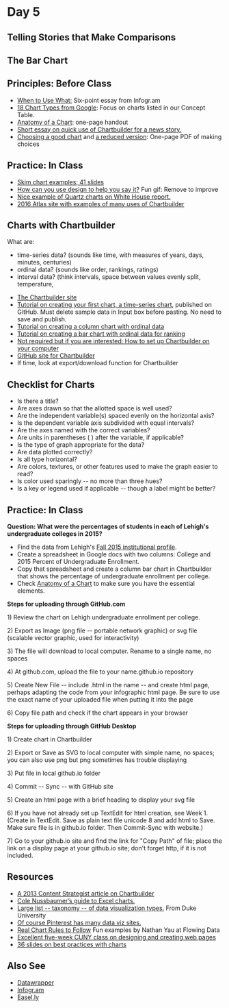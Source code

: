 # Day 5

## Telling Stories that Make Comparisons

## The Bar Chart

## Principles: Before Class

<ul>
<li><a href="https://tutorials.infogr.am/finding-the-data/the-basics-of-data-visualization/">When to Use What:</a> Six-point essay from Infogr.am</li>
<li><a href="https://support.google.com/docs/answer/190718?rd=1">18 Chart Types from Google</a>: Focus on charts listed in our Concept Table.</li>
<li><a href="http://www.lamivo.com/tipsheets/anatomy_chart.pdf">Anatomy of a Chart</a>: one-page handout</li>
<li><a href="http://journalistsresource.org/tip-sheets/research/dataset-digest-data-gov-chartbuilder-quick-lesson">Short essay on quick use of Chartbuilder for a news story.</a></li>
<li><a href="http://extremepresentation.typepad.com/files/choosing-a-good-chart-09.pdf">Choosing a good chart</a> and <a href="http://kpq.github.io/sherp-31/assets/lectures/charts-reduced.pdf">a reduced version</a>: One-page PDF of making choices</li>
</ul>

## Practice: In Class
<ul>
<li><a href="http://kpq.github.io/sherp-31/assets/lectures/chartexamples.pdf">Skim chart examples; 41 slides</a></li>
<li><a href="http://i.imgur.com/RzYaLZg.gif">How can you use design to help you say it?</a> Fun gif: Remove to improve</li>
<li><a href="http://qz.com/278681/all-yes-all-the-charts-from-the-white-house-report-on-millennials/?wpisrc=nl-wonkbk&wpmm=1">Nice example of Quartz charts on White House report.
<li><a href="https://www.theatlas.com/charts/new">2016 Atlas site with examples of many uses of Chartbuilder</a></li>
</ul>

## Charts with Chartbuilder

What are: 
- time-series data? (sounds like time, with measures of years, days, minutes, centuries)
- ordinal data? (sounds like order, rankings, ratings)
- interval data? (think intervals, space between values evenly split, temperature, 

<ul>

<li><a href="https://quartz.github.io/Chartbuilder/">The Chartbuilder site</li>
<li><a href="https://github.com/Quartz/Chartbuilder/blob/master/tutorials/basic-chart.md">Tutorial on creating your first chart, a time-series chart<a>, published on GitHub. Must delete sample data in Input box before pasting. No need to save and publish.</li>
<li><a href="https://github.com/Quartz/Chartbuilder/blob/master/tutorials/column-chart-ordinal-data.md">Tutorial on creating a column chart with ordinal data</a></li>
<li><a href="https://github.com/Quartz/Chartbuilder/blob/master/tutorials/bar-chart-with-ranking-data.md">Tutorial on creating a bar chart with ordinal data for ranking</a></li>
<li><a href="http://www.poynter.org/how-tos/220572/how-to-use-chartbuilder-to-make-simple-graphics-fast/">Not required but if you are interested: How to set up Chartbuilder on your computer<a></li>
<li><a href="https://github.com/Quartz/Chartbuilder">GitHub site for Chartbuilder</a></li>
<li>If time, look at export/download function for Chartbuilder</li>
</ul>

## Checklist for Charts

- Is there a title?
- Are axes drawn so that the allotted space is well used?
- Are the independent variable(s) spaced evenly on the horizontal axis?
- Is the dependent variable axis subdivided with equal intervals?
- Are the axes named with the correct variables?
- Are units in parentheses ( ) after the variable, if applicable?
- Is the type of graph appropriate for the data?
- Are data plotted correctly?
- Is all type horizontal?
- Are colors, textures, or other features used to make the graph easier to read?
- Is color used sparingly -- no more than three hues?
- Is a key or legend used if applicable -- though a label might be better?

## Practice: In Class
**Question: What were the percentages of students in each of Lehigh's undergraduate colleges in 2015?**
- Find the data from Lehigh's [Fall 2015 institutional profile](http://www.lehigh.edu/~oir/profiles/profile_files/LUprofile_2015.pdf).
- Create a spreadsheet in Google docs with two columns: College and 2015 Percent of Undergraduate Enrollment.
- Copy that spreadsheet and create a column bar chart in Chartbuilder that shows the percentage of undergraduate enrollment per college. 
- Check [Anatomy of a Chart](http://www.lamivo.com/tipsheets/anatomy_chart.pdf) to make sure you have the essential elements.

**Steps for uploading through GitHub.com**
<p>1) Review the chart on Lehigh undergraduate enrollment per college. </p>
<p>2) Export as Image (png file -- portable network graphic) or svg file (scalable vector graphic, used for interactivity) 
<p>3) The file will download to local computer. Rename to a single name, no spaces</p>
<p>4) At github.com, upload the file to your name.github.io repository</p>
<p>5) Create New File -- include .html in the name -- and create html page, perhaps adapting the code from your infographic html page. Be sure to use the exact name of your uploaded file when putting it into the page</p>
<p>6) Copy file path and check if the chart appears in your browser</p>

**Steps for uploading through GitHub Desktop**
<p>1) Create chart in Chartbuilder</p>
<p>2) Export or Save as SVG to local computer with simple name, no spaces; you can also use png but png sometimes has trouble displaying</p>
<p>3) Put file in local github.io folder</p>
<p>4) Commit -- Sync -- with GitHub site</p>
<p>5) Create an html page with a brief heading to display your svg file</p>
<p>6) If you have not already set up TextEdit for html creation, see Week 1. (Create in TextEdit. Save as plain text file unicode 8 and add html to Save. Make sure file is in github.io folder. Then Commit-Sync with website.)</p>
<p>7) Go to your github.io site and find the link for "Copy Path" of file; place the link on a display page at your github.io site; don't forget http, if it is not included.</p>

## Resources

<ul>
<li><a href="https://contently.com/strategist/2013/10/28/chartbuilder-will-make-you-feel-like-a-graphics-god-but-wont-make-you-jump-off-a-roof-into-a-swimming-pool/">A 2013 Content Strategist article on Chartbuilder</a></li>
<li><a href="http://www.storytellingwithdata.com/2011/11/how-to-do-it-in-excel.html">Cole Nussbaumer&rsquo;s guide to Excel charts.</a></li>
<li><a href="http://guides.library.duke.edu/datavis/vis_types">Large list -- taxonomy -- of data visualization types.</a> From Duke University</li>
<li><a href="https://www.pinterest.com/explore/data-visualization-tools/">Of course Pinterest has many data viz sites.</a></li>
<li><a href="http://flowingdata.com/2015/08/11/real-chart-rules-to-follow/">Real Chart Rules to Follow</a> Fun examples by Nathan Yau at Flowing Data</li>
<li><a href="http://lenagroeger.github.io/design/">Excellent five-week CUNY class on designing and creating web pages</a></li>
<li><a href="http://www.slideshare.net/idigdata/data-visualization-best-practices-2013">36 slides on best practices with charts</a>
</ul>

## Also See
<ul>
<li><a href="http://datawrapper.de/">Datawrapper</a></li>
<li><a href="https://tutorials.infogr.am">Infogr.am</a></li>
<li><a href="https://easel.ly">Easel.ly</a></li>
</ul>


